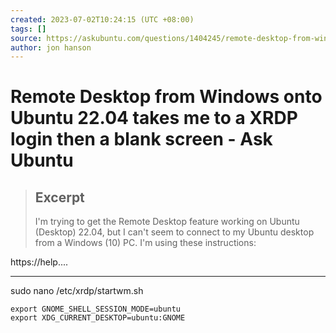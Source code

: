 ```yaml
---
created: 2023-07-02T10:24:15 (UTC +08:00)
tags: []
source: https://askubuntu.com/questions/1404245/remote-desktop-from-windows-onto-ubuntu-22-04-takes-me-to-a-xrdp-login-then-a-bl
author: jon hanson
---
```


# Remote Desktop from Windows onto Ubuntu 22.04 takes me to a XRDP login then a blank screen - Ask Ubuntu

> ## Excerpt
> I'm trying to get the Remote Desktop feature working on Ubuntu (Desktop) 22.04, but I can't seem to connect to my Ubuntu desktop from a Windows (10) PC. I'm using these instructions:

https://help....

---
sudo nano /etc/xrdp/startwm.sh

```
export GNOME_SHELL_SESSION_MODE=ubuntu
export XDG_CURRENT_DESKTOP=ubuntu:GNOME
```